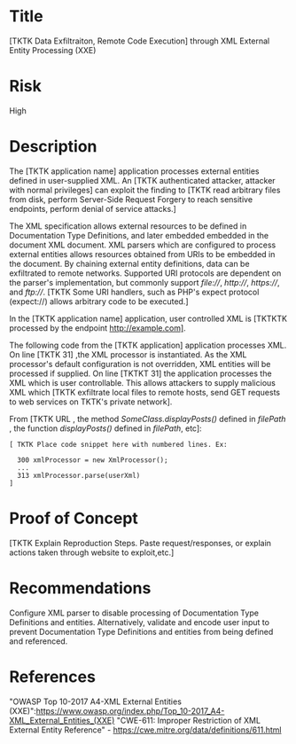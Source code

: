# Title
[TKTK Data Exfiltraiton, Remote Code Execution] through XML External Entity Processing (XXE)

# Risk
High

# Description

The [TKTK application name] application processes external entities defined in user-supplied XML. An [TKTK authenticated attacker, attacker with normal privileges] can exploit the finding to [TKTK read arbitrary files from disk, perform Server-Side Request Forgery to reach sensitive endpoints, perform denial of service attacks.]


The XML specification allows external resources to be defined in Documentation Type Definitions, and later embedded embedded in the document XML document. XML parsers which are configured to process external entities allows resources obtained from URIs to be embedded in the document. By chaining external entity definitions, data can be exfiltrated to remote networks. Supported URI protocols are dependent on the parser's implementation, but commonly support *file://*,  *http://*, *https://*, and *ftp://*. [TKTK Some URI handlers, such as PHP's expect protocol (expect://) allows arbitrary code to be executed.]

In the [TKTK application name] application, user controlled XML is [TKTKTK processed by the endpoint http://example.com].


The following code from the [TKTK application] application processes XML. On line [TKTK 31] ,the XML processor is instantiated. As the XML processor's default configuration is not overridden, XML entities will be processed if supplied. On line [TKTKT 31] the application processes the XML which is user controllable. This allows attackers to supply malicious XML which [TKTK exfiltrate local files to remote hosts, send GET requests to web services on TKTK's private network].

From [TKTK URL , the method *SomeClass.displayPosts()* defined in *filePath* , the function *displayPosts()* defined in *filePath*, etc]:
~~~
[ TKTK Place code snippet here with numbered lines. Ex:

  300 xmlProcessor = new XmlProcessor();
  ...
  313 xmlProcessor.parse(userXml)
]

~~~

# Proof of Concept

[TKTK Explain Reproduction Steps. Paste request/responses, or explain actions taken through website to exploit,etc.]


# Recommendations

Configure XML parser to disable processing of Documentation Type Definitions and entities. Alternatively, validate and encode user input to prevent Documentation Type Definitions and entities from being defined and referenced. 


# References

"OWASP Top 10-2017 A4-XML External Entities (XXE)":https://www.owasp.org/index.php/Top_10-2017_A4-XML_External_Entities_(XXE)
"CWE-611: Improper Restriction of XML External Entity Reference" - https://cwe.mitre.org/data/definitions/611.html
